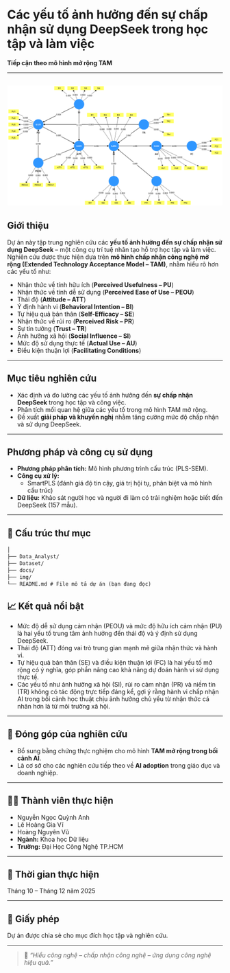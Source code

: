 # Các yếu tố ảnh hưởng đến sự chấp nhận sử dụng DeepSeek trong học tập và làm việc  
**Tiếp cận theo mô hình mở rộng TAM**

---
![Mô hình nghiên cứu TAM mở rộng](Image.png)
---

##  Giới thiệu
Dự án này tập trung nghiên cứu các **yếu tố ảnh hưởng đến sự chấp nhận sử dụng DeepSeek** – một công cụ trí tuệ nhân tạo hỗ trợ học tập và làm việc.  
Nghiên cứu được thực hiện dựa trên **mô hình chấp nhận công nghệ mở rộng (Extended Technology Acceptance Model – TAM)**, nhằm hiểu rõ hơn các yếu tố như:
- Nhận thức về tính hữu ích (**Perceived Usefulness – PU**)  
- Nhận thức về tính dễ sử dụng (**Perceived Ease of Use – PEOU**)  
- Thái độ (**Attitude – ATT**)  
- Ý định hành vi (**Behavioral Intention – BI**)  
- Tự hiệu quả bản thân (**Self-Efficacy – SE**)  
- Nhận thức về rủi ro (**Perceived Risk – PR**)  
- Sự tin tưởng (**Trust – TR**)  
- Ảnh hưởng xã hội (**Social Influence – SI**)  
- Mức độ sử dụng thực tế (**Actual Use – AU**)
- Điều kiện thuận lợi (**Facilitating Conditions**)

---

##  Mục tiêu nghiên cứu
- Xác định và đo lường các yếu tố ảnh hưởng đến **sự chấp nhận DeepSeek** trong học tập và công việc.  
- Phân tích mối quan hệ giữa các yếu tố trong mô hình TAM mở rộng.  
- Đề xuất **giải pháp và khuyến nghị** nhằm tăng cường mức độ chấp nhận và sử dụng DeepSeek.

---

##  Phương pháp và công cụ sử dụng
- **Phương pháp phân tích:** Mô hình phương trình cấu trúc (PLS-SEM).  
- **Công cụ xử lý:**  
  - SmartPLS (đánh giá độ tin cậy, giá trị hội tụ, phân biệt và mô hình cấu trúc)  
- **Dữ liệu:** Khảo sát người học và người đi làm có trải nghiệm hoặc biết đến DeepSeek (157 mẫu).

---

## 📂 Cấu trúc thư mục
```
│
├── Data_Analyst/ 
├── Dataset/ 
├── docs/ 
├── img/ 
└── README.md # File mô tả dự án (bạn đang đọc)
```

## 📈 Kết quả nổi bật
- Mức độ dễ sử dụng cảm nhận (PEOU) và mức độ hữu ích cảm nhận (PU) là hai yếu tố trung tâm ảnh
hưởng đến thái độ và ý định sử dụng DeepSeek.  
- Thái độ (ATT) đóng vai trò trung gian mạnh mẽ giữa nhận thức và hành vi.  
- Tự hiệu quả bản thân (SE) và điều kiện thuận lợi (FC) là hai yếu tố mở rộng có ý nghĩa, góp phần nâng
cao khả năng dự đoán hành vi sử dụng thực tế.
- Các yếu tố như ảnh hưởng xã hội (SI), rủi ro cảm nhận (PR) và niềm tin (TR) không có tác động trực
tiếp đáng kể, gợi ý rằng hành vi chấp nhận AI trong bối cảnh học thuật chịu ảnh hưởng chủ yếu từ nhận
thức cá nhân hơn là từ môi trường xã hội.  

---

## 🧩 Đóng góp của nghiên cứu
- Bổ sung bằng chứng thực nghiệm cho mô hình **TAM mở rộng trong bối cảnh AI**.    
- Là cơ sở cho các nghiên cứu tiếp theo về **AI adoption** trong giáo dục và doanh nghiệp.

---

## 👩‍💻 Thành viên thực hiện
- Nguyễn Ngọc Quỳnh Anh  
- Lê Hoàng Gia Vĩ
- Hoàng Nguyên Vũ 
- **Ngành:** Khoa học Dữ liệu  
- **Trường:** Đại Học Công Nghệ TP.HCM  

---

## 📅 Thời gian thực hiện
Tháng 10 – Tháng 12 năm 2025

---

## 📜 Giấy phép
Dự án được chia sẻ cho mục đích học tập và nghiên cứu.  

---
> 💬 *“Hiểu công nghệ – chấp nhận công nghệ – ứng dụng công nghệ hiệu quả.”*
